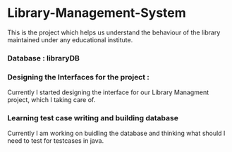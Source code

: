 # Library-Management-System

This is the project which helps us understand the behaviour of the library maintained under any educational institute.


### Database : libraryDB


### Designing the Interfaces for the project :
Currently I started designing the interface for our Library Managment project, which I taking care of.



### Learning test case writing and building database
Currently I am working on buidling the database and thinking what should I need to test for testcases in java.
